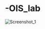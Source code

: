 # -OIS_lab
![Screenshot_1](https://github.com/vasilevavaleri/-OIS/assets/153999612/3f6c0c5e-2eeb-4d5c-9084-00442c518cbc)
